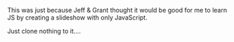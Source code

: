 This was just because Jeff & Grant thought it would be good for me to learn JS by creating a slideshow with only JavaScript.

Just clone nothing to it....
